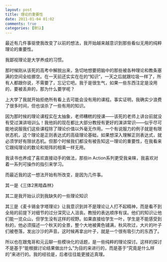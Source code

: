 ```yaml
---
layout: post
title: 理论的重要性
date: 2011-01-04 01:02
comments: true
categories: [默认]
---
```

<p>最近有几件事驱使我改变了以前的想法，我开始越来越意识到那些看似无用的纯粹理论的重要性。</p> <p>我鄙视理论是大学养成的习惯。</p> <p>那时候刚从该死的高考中解脱出来，急切地想要把脑中的那些被各种理论和教条塞满的空间全给挪空。在一天前还实实在在的“知识”，一天之后就跟垃圾一样了，所有人都跟你说，不需要了，忘记它吧。我于是很生气，如果一些东西注定是没用的，要被丢弃的，那为什么要学呢？</p> <p>上大学了我就开始拒绝所有看上去可能会没有用的课程。事实证明，我确实少浪费了很多时间，但也误杀了一些有用的知识。</p> <p>因为那时候的理论课程实在太抽象，老师糟糕的授课——该死的老师上讲台前就没有受过演讲培训么！我他妈的现在都比大部分教授有更好的演讲常识——似乎尽可能地说服我们这些课程除了理论价值以外毫无作用。一个有说服力的例子就是有限状态机，这个理论是正则表达式的高级理论基础，如果想深入理解正则表达式，就必须学好有限状态机。但那个时候我们都没有被告知这一理论的重要性，在我看来它跟纯理论的数论和矩阵的相乘一样无用。</p> <p>我读书也养成了喜欢直接动手的做法，那些in Action系列更受我亲睐，我喜欢对着一系列可操作的指引来学习。</p> <p>而最近我的这一想法开始有所改变，是因为几件事。</p> <p>其一是《三体2黑暗森林》</p> <p>其二是我开始认识到我缺失的一些理论知识</p> <p>其三是《麦卡锡金字塔理论》让我意识到并不是理论让人打不起精神，而是看不到全局的前提下对细节的过分深究让人沮丧。教授的表达顺序有误。他们的知识让他们能一览众山，但学生没有这样的视野。如果直接给学生一叶，学生是不能感受到秋的，他必须描述一个秋天的全景，整个大地被黄色铺满，秋风吹过，大片的叶子们被卷落，发出沙沙的声音。这时候再拿出叶子，就是一个很有吸引力的东西了。</p> <p>所以也在跟鬼哥和元云聊一些模块化的话题，是一些纯粹的理论探讨。这样的探讨不是基于“能根据讨论结果做出什么”为目的来进行的，而是基于“究竟是什么样的”来进行的。我的经验是，后者往往能更接近真理。</p>
